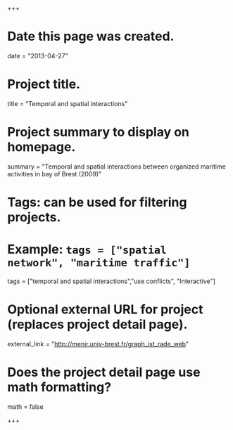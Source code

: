 +++
# Date this page was created.
date = "2013-04-27"

# Project title.
title = "Temporal and spatial interactions"

# Project summary to display on homepage.
summary = "Temporal and spatial interactions between organized maritime activities in bay of Brest (2009)"



# Tags: can be used for filtering projects.
# Example: `tags = ["spatial network", "maritime traffic"]`
tags = ["temporal and spatial interactions","use conflicts", "Interactive"]

# Optional external URL for project (replaces project detail page).
external_link = "http://menir.univ-brest.fr/graph_ist_rade_web"

# Does the project detail page use math formatting?
math = false

+++

